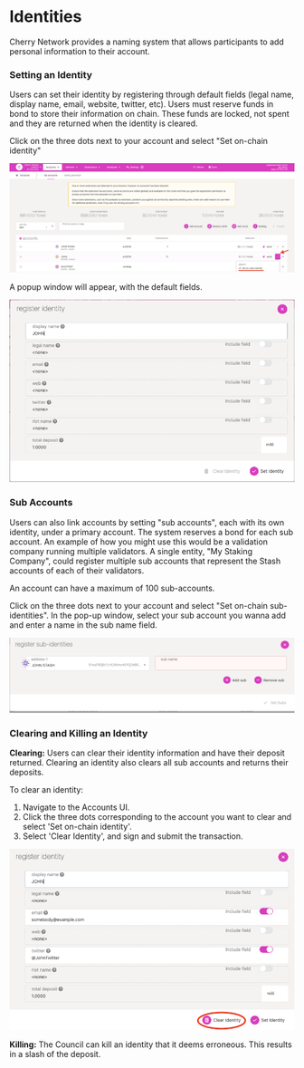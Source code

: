 # Identities

Cherry Network provides a naming system that allows participants to add personal information to their account.

### Setting an Identity

Users can set their identity by registering through default fields (legal name, display name, email, website, twitter, etc). Users must reserve funds in bond to store their information on chain. These funds are locked, not spent and they are returned when the identity is cleared.

Click on the three dots next to your account and select "Set on-chain identity"

![](<../.gitbook/assets/Screenshot 2022-06-22 at 6.46.45 PM.png>)

A popup window will appear, with the default fields.

![](<../.gitbook/assets/image (13).png>)

### Sub Accounts[​](https://wiki.polkadot.network/docs/learn-identity#sub-accounts) <a href="#sub-accounts" id="sub-accounts"></a>

Users can also link accounts by setting "sub accounts", each with its own identity, under a primary account. The system reserves a bond for each sub account. An example of how you might use this would be a validation company running multiple validators. A single entity, "My Staking Company", could register multiple sub accounts that represent the Stash accounts of each of their validators.

An account can have a maximum of 100 sub-accounts.

Click on the three dots next to your account and select "Set on-chain sub-identities". In the pop-up window, select your sub account you wanna add and enter a name in the sub name field.

![](<../.gitbook/assets/Screenshot 2022-06-22 at 6.57.36 PM.png>)

### Clearing and Killing an Identity

**Clearing:** Users can clear their identity information and have their deposit returned. Clearing an identity also clears all sub accounts and returns their deposits.

To clear an identity:

1. Navigate to the Accounts UI.
2. Click the three dots corresponding to the account you want to clear and select 'Set on-chain identity'.
3. Select 'Clear Identity', and sign and submit the transaction.

![](<../.gitbook/assets/Screenshot 2022-06-22 at 6.52.39 PM.png>)

**Killing:** The Council can kill an identity that it deems erroneous. This results in a slash of the deposit.
